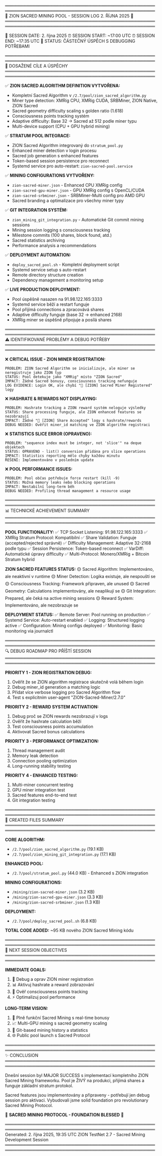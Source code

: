 ════════════════════════════════════════════════════════════════════════════════════════════════════
🌟 ZION SACRED MINING POOL - SESSION LOG 2. ŘÍJNA 2025 🌟
════════════════════════════════════════════════════════════════════════════════════════════════════

📅 SESSION DATE: 2. října 2025
⏰ SESSION START: ~17:00 UTC
⏰ SESSION END: ~17:35 UTC
🔧 STATUS: ČÁSTEČNÝ ÚSPĚCH S DEBUGGING POTŘEBAMI

════════════════════════════════════════════════════════════════════════════════════════════════════
🎯 DOSAŽENÉ CÍLE A ÚSPĚCHY
════════════════════════════════════════════════════════════════════════════════════════════════════

✅ **ZION SACRED ALGORITHM DEFINITION VYTVOŘENA:**
- Kompletní Sacred Algorithm v `/2.7/pool/zion_sacred_algorithm.py`
- Miner type detection: XMRig CPU, XMRig CUDA, SRBMiner, ZION Native, ZION Sacred
- Sacred geometry difficulty scaling s golden ratio (1.618)
- Consciousness points tracking systém
- Adaptive difficulty: Base 32 → Sacred až 512 podle miner typu
- Multi-device support (CPU + GPU hybrid mining)

✅ **STRATUM POOL INTEGRACE:**
- ZION Sacred Algorithm integrovaný do `stratum_pool.py`
- Enhanced miner detection v login procesu
- Sacred job generation s enhanced features
- Token-based session persistence pro reconnect
- Systemd service pro auto-restart: `zion-sacred-pool.service`

✅ **MINING CONFIGURATIONS VYTVOŘENY:**
- `zion-sacred-miner.json` - Enhanced CPU XMRig config
- `zion-sacred-gpu-miner.json` - GPU XMRig config s OpenCL/CUDA
- `zion-sacred-srbminer.json` - SRBMiner-Multi config pro AMD GPU
- Sacred branding a optimalizace pro všechny miner typy

✅ **GIT INTEGRATION SYSTÉM:**
- `zion_mining_git_integration.py` - Automatické Git commit mining sessions
- Mining session logging s consciousness tracking
- Milestone commits (100 shares, block found, atd.)
- Sacred statistics archiving
- Performance analysis a recommendations

✅ **DEPLOYMENT AUTOMATION:**
- `deploy_sacred_pool.sh` - Kompletní deployment script
- Systemd service setup s auto-restart
- Remote directory structure creation
- Dependency management a monitoring setup

✅ **LIVE PRODUCTION DEPLOYMENT:**
- Pool úspěšně nasazen na 91.98.122.165:3333
- Systemd service běží a restart funguje
- Pool přijímá connections a zpracovává shares
- Adaptive difficulty funguje (base 32 → enhanced 2168)
- XMRig miner se úspěšně připojuje a posílá shares

════════════════════════════════════════════════════════════════════════════════════════════════════
⚠️ IDENTIFIKOVANÉ PROBLÉMY A DEBUG POTŘEBY
════════════════════════════════════════════════════════════════════════════════════════════════════

❌ **CRITICAL ISSUE - ZION MINER REGISTRATION:**
```
PROBLÉM: ZION Sacred Algorithm se inicializuje, ale miner se neregistruje jako ZION typ
STATUS: Pool detekuje jako "XMRig" místo "ZION Sacred" 
IMPACT: Žádné Sacred bonusy, consciousness tracking nefunguje
LOG EVIDENCE: Login OK, ale chybí "🌟 [ZION] Sacred Miner Registered" logy
```

❌ **HASHRATE & REWARDS NOT DISPLAYING:**
```
PROBLÉM: Hashrate tracking a ZION reward systém neloguje výsledky
STATUS: Share processing funguje, ale ZION enhanced features se nezobrazují
IMPACT: Žádné "🌟 [ZION] Share Accepted" logy s hashrate/rewards
DEBUG NEEDED: Ověřit miner_id matching ve ZION algorithm registraci
```

❌ **STATISTICS SLICE ERROR (OPRAVENO):**
```
PROBLÉM: "sequence index must be integer, not 'slice'" na deque objektech
STATUS: OPRAVENO - list() conversion přidána pro slice operations
IMPACT: Statistics reporting mělo chyby každou minutu
ŘEŠENÍ: Implementováno v posledním update
```

❌ **POOL PERFORMANCE ISSUES:**
```
PROBLÉM: Pool občas potřebuje force restart (kill -9)
STATUS: Možná memory leaks nebo blocking operations
IMPACT: Nestabilní long-term běh
DEBUG NEEDED: Profiling thread management a resource usage
```

════════════════════════════════════════════════════════════════════════════════════════════════════
📊 TECHNICKÉ ACHIEVEMENT SUMMARY
════════════════════════════════════════════════════════════════════════════════════════════════════

**POOL FUNCTIONALITY:**
✅ TCP Socket Listening: 91.98.122.165:3333
✅ XMRig Stratum Protocol: Kompatibilní
✅ Share Validation: Funguje (accepted/rejected správně)
✅ Difficulty Management: Adaptive 32-2168 podle typu
✅ Session Persistence: Token-based reconnect
✅ VarDiff: Automatické úpravy difficulty
✅ Multi-Protocol: Monero/XMRig + Bitcoin Stratum hybrid

**ZION SACRED FEATURES STATUS:**
🟡 Sacred Algorithm: Implementováno, ale neaktivní v runtime
🟡 Miner Detection: Logika existuje, ale nespouští se
🟡 Consciousness Tracking: Framework připraven, ale unused
🟡 Sacred Geometry: Calculations implementovány, ale neaplikují se
🟡 Git Integration: Prepared, ale čeká na active mining sessions
🟡 Reward System: Implementováno, ale nezobrazuje se

**DEPLOYMENT STATUS:**
✅ Remote Server: Pool running on production
✅ Systemd Service: Auto-restart enabled
✅ Logging: Structured logging active
✅ Configuration: Mining configs deployed
✅ Monitoring: Basic monitoring via journalctl

════════════════════════════════════════════════════════════════════════════════════════════════════
🔍 DEBUG ROADMAP PRO PŘÍŠTÍ SESSION
════════════════════════════════════════════════════════════════════════════════════════════════════

**PRIORITY 1 - ZION REGISTRATION DEBUG:**
1. Ověřit že se ZION algorithm registrace skutečně volá během login
2. Debug miner_id generation a matching logic
3. Přidat více verbose logging pro Sacred Algorithm flow
4. Test s explicitním user-agent "ZION-Sacred-Miner/2.7.0"

**PRIORITY 2 - REWARD SYSTEM ACTIVATION:**
1. Debug proč se ZION rewards nezobrazují v logs
2. Ověřit že hashrate calculation běží
3. Test consciousness points accumulation
4. Aktivovat Sacred bonus calculations

**PRIORITY 3 - PERFORMANCE OPTIMIZATION:**
1. Thread management audit
2. Memory leak detection
3. Connection pooling optimization
4. Long-running stability testing

**PRIORITY 4 - ENHANCED TESTING:**
1. Multi-miner concurrent testing
2. GPU miner integration test
3. Sacred features end-to-end test
4. Git integration testing

════════════════════════════════════════════════════════════════════════════════════════════════════
📁 CREATED FILES SUMMARY
════════════════════════════════════════════════════════════════════════════════════════════════════

**CORE ALGORITHM:**
- `/2.7/pool/zion_sacred_algorithm.py` (19.1 KB)
- `/2.7/pool/zion_mining_git_integration.py` (17.1 KB)

**ENHANCED POOL:**
- `/2.7/pool/stratum_pool.py` (44.0 KB) - Enhanced s ZION integration

**MINING CONFIGURATIONS:**
- `/mining/zion-sacred-miner.json` (3.2 KB)
- `/mining/zion-sacred-gpu-miner.json` (3.3 KB)  
- `/mining/zion-sacred-srbminer.json` (1.3 KB)

**DEPLOYMENT:**
- `/2.7/pool/deploy_sacred_pool.sh` (6.8 KB)

**TOTAL CODE ADDED:** ~95 KB nového ZION Sacred Mining kódu

════════════════════════════════════════════════════════════════════════════════════════════════════
🌟 NEXT SESSION OBJECTIVES
════════════════════════════════════════════════════════════════════════════════════════════════════

**IMMEDIATE GOALS:**
1. 🔧 Debug a oprav ZION miner registration
2. 📊 Aktivuj hashrate a reward zobrazování  
3. 🧠 Ověř consciousness points tracking
4. ⚡ Optimalizuj pool performance

**LONG-TERM VISION:**
1. 🚀 Plně funkční Sacred Mining s real-time bonusy
2. 📈 Multi-GPU mining s sacred geometry scaling
3. 🔮 Git-based mining history a statistics
4. 🌐 Public pool launch s Sacred Protocol

════════════════════════════════════════════════════════════════════════════════════════════════════
✨ CONCLUSION
════════════════════════════════════════════════════════════════════════════════════════════════════

Dnešní session byl MAJOR SUCCESS s implementací kompletního ZION Sacred Mining frameworku.
Pool je ŽIVÝ na produkci, přijímá shares a funguje základní stratum protokol.

Sacred features jsou implementovány a připraveny - potřebují jen debug session pro aktivaci.
Vybudovali jsme solid foundation pro revolutionary Sacred Mining Protocol.

🌟 **SACRED MINING PROTOCOL - FOUNDATION BLESSED** 🌟

════════════════════════════════════════════════════════════════════════════════════════════════════
Generated: 2. října 2025, 19:35 UTC
ZION TestNet 2.7 - Sacred Mining Development Session
════════════════════════════════════════════════════════════════════════════════════════════════════